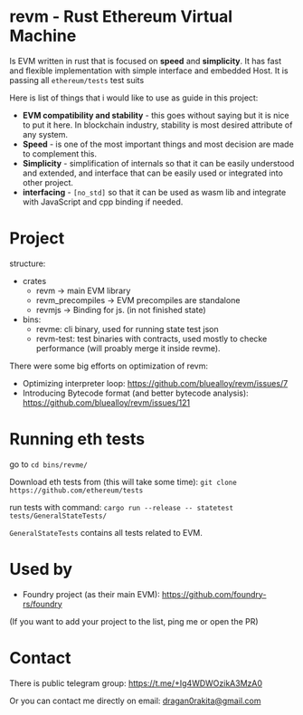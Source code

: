 # revm - Rust Ethereum Virtual Machine

Is EVM written in rust that is focused on **speed** and **simplicity**. It has fast and flexible implementation with simple interface and embedded Host. It is passing all `ethereum/tests` test suits

Here is list of things that i would like to use as guide in this project:
- **EVM compatibility and stability** - this goes without saying but it is nice to put it here. In blockchain industry, stability is most desired attribute of any system.
- **Speed** - is one of the most important things and most decision are made to complement this.
- **Simplicity** - simplification of internals so that it can be easily understood and extended, and interface that can be easily used or integrated into other project.
- **interfacing** - `[no_std]` so that it can be used as wasm lib and integrate with JavaScript and cpp binding if needed.


# Project

structure:
* crates
    * revm -> main EVM library
    * revm_precompiles -> EVM precompiles are standalone
    * revmjs -> Binding for js. (in not finished state)
* bins:
    * revme: cli binary, used for running state test json
    * revm-test: test binaries with contracts, used mostly to checke performance (will proably merge it inside revme).

There were some big efforts on optimization of revm:
* Optimizing interpreter loop: https://github.com/bluealloy/revm/issues/7
* Introducing Bytecode format (and better bytecode analysis): https://github.com/bluealloy/revm/issues/121

# Running eth tests

go to `cd bins/revme/`

Download eth tests from (this will take some time): `git clone https://github.com/ethereum/tests`

run tests with command: `cargo run --release -- statetest tests/GeneralStateTests/`

`GeneralStateTests` contains all tests related to EVM.

# Used by

* Foundry project (as their main EVM): https://github.com/foundry-rs/foundry

(If you want to add your project to the list, ping me or open the PR)


# Contact

There is public telegram group: https://t.me/+Ig4WDWOzikA3MzA0

Or you can contact me directly on email: dragan0rakita@gmail.com


